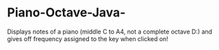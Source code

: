 # Piano-Octave-Java-

Displays notes of a piano (middle C to A4, not a complete octave D:) and gives off frequency assigned to the key when clicked on!
